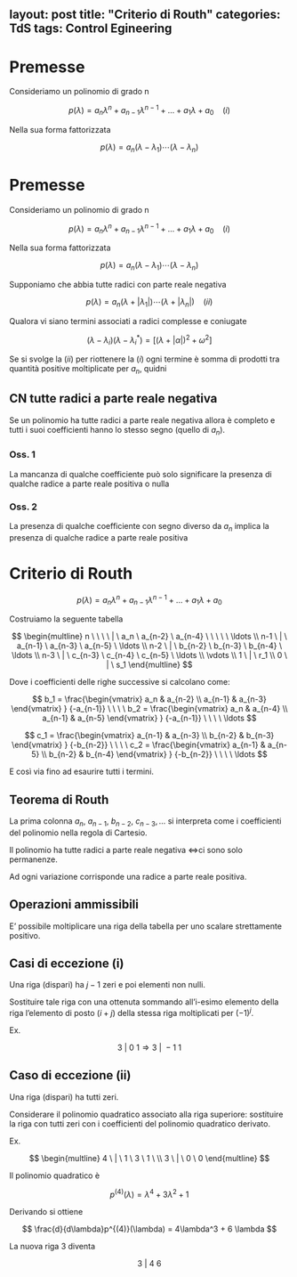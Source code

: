 layout: post
title: "Criterio di Routh"
categories: TdS
tags: Control Egineering
---
# Premesse

Consideriamo un polinomio di grado n

$$
p(\lambda) = a_n\lambda^n + a_{n-1}\lambda^{n-1} + \ldots +a_1\lambda + a_0 \ \ \ \ (i)
$$

Nella sua forma fattorizzata

$$
p(\lambda)=a_n(\lambda-\lambda_1)\cdots(\lambda-\lambda_n)
$$


<!--excerpt-->
# Premesse

Consideriamo un polinomio di grado n

$$
p(\lambda) = a_n\lambda^n + a_{n-1}\lambda^{n-1} + \ldots +a_1\lambda + a_0 \ \ \ \ (i)
$$

Nella sua forma fattorizzata

$$
p(\lambda)=a_n(\lambda-\lambda_1)\cdots(\lambda-\lambda_n)
$$

Supponiamo che abbia tutte radici con parte reale negativa

$$
p(\lambda)=a_n(\lambda+|\lambda_1|)\cdots(\lambda+|\lambda_n|)  \ \ \ \ (ii)
$$

Qualora vi siano termini associati a radici complesse e coniugate

$$
(\lambda - \lambda_i)(\lambda-\lambda_i^*)=[(\lambda +|\alpha|)^2+\omega^2]
$$

Se si svolge la $(ii)$ per riottenere la $(i)$ ogni termine è somma di prodotti tra quantità positive moltiplicate per $a_n$, quidni

## CN tutte radici a parte reale negativa

Se un polinomio ha tutte radici a parte reale negativa allora è completo e tutti i suoi coefficienti hanno lo stesso segno (quello di $a_n$).

### Oss. 1

La mancanza di qualche coefficiente può solo significare la presenza di qualche radice a parte reale positiva o nulla

### Oss. 2

La presenza di qualche coefficiente con segno diverso da $a_n$ implica la presenza di qualche radice a parte reale positiva

# Criterio di Routh

$$
p(\lambda) = a_n\lambda^n + a_{n-1}\lambda^{n-1} + \ldots +a_1\lambda + a_0
$$

Costruiamo la seguente tabella

$$
\begin{multline}
n \ \ \ \ | \ a_n \ a_{n-2} \ a_{n-4} \ \ \ \ \ \ldots \\
n-1 \ | \ a_{n-1} \ a_{n-3} \ a_{n-5} \ \ldots \\
n-2 \ | \ b_{n-2} \ b_{n-3} \ b_{n-4} \ \ldots \\
n-3 \ | \ c_{n-3} \ c_{n-4} \ c_{n-5} \ \ldots \\
\vdots \\
1 \ | \ r_1 \\
0 \ | \ s_1
\end{multline}
$$

Dove i coefficienti delle righe successive si calcolano come:

$$
b_1 = \frac{\begin{vmatrix} a_n & a_{n-2} \\
a_{n-1} & a_{n-3}
\end{vmatrix} }
{-a_{n-1}} \ \ \ \ 
b_2 = \frac{\begin{vmatrix} a_n & a_{n-4} \\
a_{n-1} & a_{n-5}
\end{vmatrix} }
{-a_{n-1}} \ \ \ \ \ldots
$$

$$
c_1 = \frac{\begin{vmatrix} a_{n-1} & a_{n-3} \\
b_{n-2} & b_{n-3}
\end{vmatrix} }
{-b_{n-2}} \ \ \ \ c_2 = \frac{\begin{vmatrix} a_{n-1} & a_{n-5} \\
b_{n-2} & b_{n-4}
\end{vmatrix} }
{-b_{n-2}} \ \ \ \ \ldots
$$

E così via fino ad esaurire tutti i termini.

## Teorema di Routh

La prima colonna $a_n, \ a_{n-1}, \ b_{n-2}, \ c_{n-3}, \ldots$ si interpreta come i coefficienti del polinomio nella regola di Cartesio.

Il polinomio ha tutte radici a parte reale negativa $\iff$ci sono solo permanenze.

Ad ogni variazione corrisponde una radice a parte reale positiva.

## Operazioni ammissibili

E’ possibile moltiplicare una riga della tabella per uno scalare strettamente positivo.

## Casi di eccezione (i)

Una riga (dispari) ha $j-1$ zeri e poi elementi non nulli.

Sostituire tale riga  con una ottenuta sommando all’i-esimo elemento della riga l’elemento di posto $(i+j)$ della stessa riga moltiplicati per $(-1)^j$.

Ex.

$$
3 \ |\  0 \ 1  \Rightarrow 3 \ |\ -1 \ 1
$$

## Caso di eccezione (ii)

Una riga (dispari) ha tutti zeri.

Considerare il polinomio quadratico associato alla riga superiore: sostituire la riga con tutti zeri con i coefficienti del polinomio quadratico derivato.

Ex.

$$
\begin{multline}
4 \ | \ 1 \ 3 \ 1 \ \\
3 \ | \ 0 \ 0
\end{multline}
$$

Il polinomio quadratico è 

$$
p^{(4)}(\lambda) = \lambda ^ 4 + 3\lambda ^ 2 + 1
$$

Derivando si ottiene

$$
\frac{d}{d\lambda}p^{(4)}(\lambda) = 4\lambda^3 + 6 \lambda
$$

La nuova riga 3 diventa

$$
3 \ | \ 4 \ 6
$$

